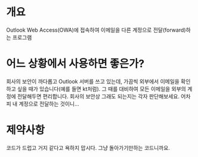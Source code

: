 # 개요
Outlook Web Access(OWA)에 접속하여 이메일을 다른 계정으로 전달(forward)하는 프로그램

# 어느 상황에서 사용하면 좋은가?
회사의 보안이 까다롭고 Outlook 서버를 쓰고 있는데, 가끔씩 외부에서 이메일을 확인하고 싶을 때가 있습니다(예를 들면 kt처럼). 그 때를 대비하여 모든 이메일을 외부의 계정에 전달해두면 편리합니다. 회사의 보안상 그래도 되는지는 각자 판단해보세요. 어차피 내 계정으로 전달하는 것이니...

# 제약사항
코드가 드럽고 거지 같다고 욕하지 맙시다. 그냥 돌아가기만하는 코드니까요.
